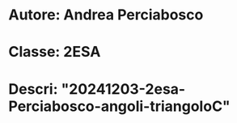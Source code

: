 # Autore: Andrea Perciabosco
# Classe: 2ESA
# Descri: "20241203-2esa-Perciabosco-angoli-triangoloC"
